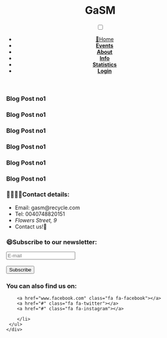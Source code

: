 <!DOCTYPE html>
<html>
<header>
    <link rel="stylesheet" href="index.css">
    <link rel="stylesheet" href="https://cdnjs.cloudflare.com/ajax/libs/font-awesome/4.7.0/css/font-awesome.min.css">
    <h1 class="logo">GaSM</h1>
    <meta name="viewport" content="width=device-width, initial-scale=1.0">
    <input type="checkbox" id="nav-toggle" class="nav-toggle">
    <nav>
        <ul>
            <li><a href="index.html">🏡Home</a></li>
            <li><a href="#"><strong>Events</strong></a></li>
            <li><a href="#"><strong>About</strong></a></li>
            <li><a href="#"><strong>Info</strong></a></li>
            <li><a href="formular_instiintare.html"><strong>Statistics</strong></a></li>
            <li><a href="login.html"><strong>Login</strong></a></li>
        </ul>
    </nav>
    <label for="nav-toggle" class="nav-toggle-label">
        <span></span>
    </label>
</header>
<body>

<div class="content">
    <div class="blogpost-wrapper">
    <div class="blog-post">
        <h3>Blog Post no1</h3>
    </div>
    <div class="blog-post"><h3>Blog Post no1</h3></div>
    <div class="blog-post"><h3>Blog Post no1</h3></div>
    <div class="blog-post"><h3>Blog Post no1</h3></div>
    <div class="blog-post"><h3>Blog Post no1</h3></div>
    <div class="blog-post"><h3>Blog Post no1</h3></div>
</div>
</div>
</body>

<footer>
    <div class="first-footer-part">
        <h3>👨‍👨‍👧‍👧Contact details:</h3>
        <ul>
        <li>Email: gasm@recycle.com</li>
        <li> Tel: 0040748820151</li> 
        <li><Address> Flowers Street, 9</Address>
         <li>Contact us!💬</li>
        </li>   
     </ul>   
    </div>
    <span class='border'></span>   
    <div class="second-footer-part">
            <h3>😄Subscribe to our newsletter:</h1>
            <input type="email" class="form-input" placeholder="E-mail">
            <br>
            <br>
            <button class="btn">Subscribe</button>  
     </ul>   
    </div>
    <span class='border'></span>   
    <div class="third-footer-part">
        <h3>You can also find us on:</h3>
    
        <a href="www.facebook.com" class="fa fa-facebook"></a>
        <a href="#" class="fa fa-twitter"></a>
        <a href="#" class="fa fa-instagram"></a>
    
        </li>   
     </ul>   
    </div>
</footer>
</html>

